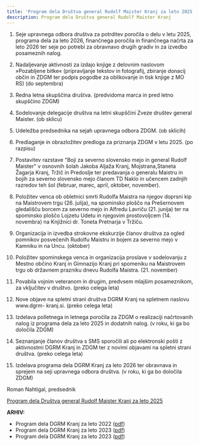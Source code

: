 ```yaml
---
title: 'Program dela Društva general Rudolf Maister Kranj za leto 2025'
description: Program dela Društva general Rudolf Maister Kranj
---
```


1. Seje upravnega odbora društva za potrditev poročila o delu v letu 2025, programa dela za
leto 2026, finančnega poročila in finančnega načrta za leto 2026 ter seje po potrebi za
obravnavo drugih gradiv in za izvedbo posameznih nalog.

2. Nadaljevanje aktivnosti za izdajo knjige z delovnim naslovom »Pozabljene bitke«
(pripravljanje tekstov in fotografij, zbiranje donacij občin in ZDGM ter podpis pogodbe za
oblikovanje in tisk knjige z MO RS) (do septembra)

3. Redna letna skupščina društva. (predvidoma marca in pred letno skupščino ZDGM)

4. Sodelovanje delegacije društva na letni skupščini Zveze društev general Maister. (ob
sklicu)

5. Udeležba predsednika na sejah upravnega odbora ZDGM. (ob sklicih)

6. Predlaganje in obrazložitev predloga za priznanja ZDGM v letu 2025. (po razpisu)

7. Postavitev razstave "Boji za severno slovensko mejo in general Rudolf Maister" v
osnovnih šolah Jakoba Aljaža Kranj, Mojstrana,Staneta Žagarja Kranj, Tržič in Predoslje ter
predavanja o generalu Maistru in bojih za severno slovensko mejo članom TD Naklo in
učencem zadnjih razredov teh šol (februar, marec, april, oktober, november).

8. Položitev venca ob obletnici smrti Rudolfa Maistra na njegov doprsni kip na Maistrovem
trgu (26. julija), na spominsko ploščo na Prešernovem gledališču borcem za severno mejo in
Alfredu Lavriču (21. junija) ter na spominsko ploščo Lojzetu Udetu in njegovim prostovoljcem
(14. novembra) na Knjižnici dr. Toneta Pretnarja v Tržiču.

9. Organizacija in izvedba strokovne ekskurzije članov društva za ogled pomnikov
posvečenih Rudolfu Maistru in bojem za severno mejo v Kamniku in na Uncu. (oktober)

10. Položitev spominskega venca in organizacija proslave v sodelovanju z Mestno občino
Kranj in Gimnazijo Kranj pri spomeniku na Maistrovem trgu ob državnem prazniku dnevu
Rudolfa Maistra. (21. november)

11. Povabila vojnim veteranom in drugim, predvsem mlajšim posameznikom, za vključitev v
društvo. (preko celega leta)

12. Nove objave na spletni strani društva DGRM Kranj na spletnem naslovu www.dgrm-
kranj.si. (preko celega leta)

13. Izdelava polletnega in letnega poročila za ZDGM o realizaciji načrtovanih nalog iz
programa dela za leto 2025 in dodatnih nalog. (v roku, ki ga bo določila ZDGM)

14. Seznanjanje članov društva s SMS sporočili ali po elektronski pošti z aktivnostmi DGRM
Kranj in ZDGM ter z novimi objavami na spletni strani društva. (preko celega leta)

15. Izdelava programa dela DGRM Kranj za leto 2026 ter obravnava in sprejem na seji
upravnega odbora društva. (v roku, ki ga bo določila ZDGM)

Roman Nahtigal,
predsednik

[Program dela Društva general Rudolf Maister Kranj za leto 2025](/programi-dela/Program-dela-DGRM-Kranj-za-leto-2025.pdf)

**ARHIV:**
- Program dela DGRM Kranj za leto 2022 ([pdf](/programi-dela/Program-dela-DGRM-Kranj-za-leto-2022.pdf))
- Program dela DGRM Kranj za leto 2023 ([pdf](/programi-dela/Program-dela-DGRM-Kranj-za-leto-2023.pdf))
- Program dela DGRM Kranj za leto 2023 ([pdf](/programi-dela/Program-dela-DGRM-Kranj-za-leto-2024.pdf))